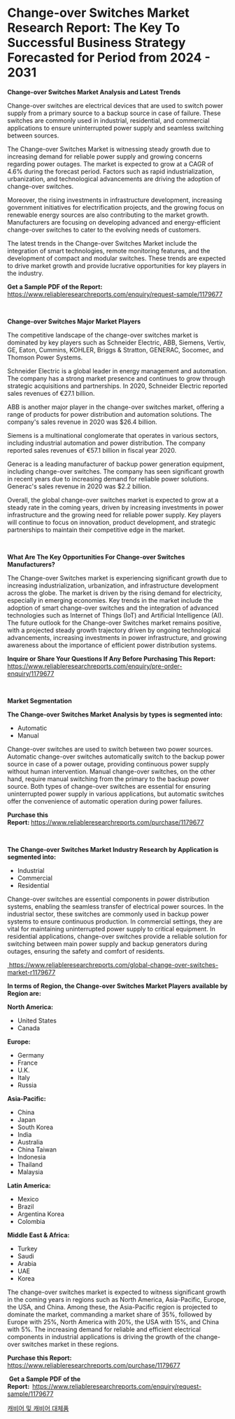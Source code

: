 <p><h1>Change-over Switches Market Research Report: The Key To Successful Business Strategy Forecasted for Period from 2024 - 2031</h1></p><p><strong>Change-over Switches Market Analysis and Latest Trends</strong></p>
<p><p>Change-over switches are electrical devices that are used to switch power supply from a primary source to a backup source in case of failure. These switches are commonly used in industrial, residential, and commercial applications to ensure uninterrupted power supply and seamless switching between sources.</p><p>The Change-over Switches Market is witnessing steady growth due to increasing demand for reliable power supply and growing concerns regarding power outages. The market is expected to grow at a CAGR of 4.6% during the forecast period. Factors such as rapid industrialization, urbanization, and technological advancements are driving the adoption of change-over switches.</p><p>Moreover, the rising investments in infrastructure development, increasing government initiatives for electrification projects, and the growing focus on renewable energy sources are also contributing to the market growth. Manufacturers are focusing on developing advanced and energy-efficient change-over switches to cater to the evolving needs of customers.</p><p>The latest trends in the Change-over Switches Market include the integration of smart technologies, remote monitoring features, and the development of compact and modular switches. These trends are expected to drive market growth and provide lucrative opportunities for key players in the industry.</p></p>
<p><strong>Get a Sample PDF of the Report:&nbsp;</strong> <a href="https://www.reliableresearchreports.com/enquiry/request-sample/1179677">https://www.reliableresearchreports.com/enquiry/request-sample/1179677</a></p>
<p>&nbsp;</p>
<p><strong>Change-over Switches Major Market Players</strong></p>
<p><p>The competitive landscape of the change-over switches market is dominated by key players such as Schneider Electric, ABB, Siemens, Vertiv, GE, Eaton, Cummins, KOHLER, Briggs & Stratton, GENERAC, Socomec, and Thomson Power Systems. </p><p>Schneider Electric is a global leader in energy management and automation. The company has a strong market presence and continues to grow through strategic acquisitions and partnerships. In 2020, Schneider Electric reported sales revenues of €27.1 billion.</p><p>ABB is another major player in the change-over switches market, offering a range of products for power distribution and automation solutions. The company's sales revenue in 2020 was $26.4 billion.</p><p>Siemens is a multinational conglomerate that operates in various sectors, including industrial automation and power distribution. The company reported sales revenues of €57.1 billion in fiscal year 2020.</p><p>Generac is a leading manufacturer of backup power generation equipment, including change-over switches. The company has seen significant growth in recent years due to increasing demand for reliable power solutions. Generac's sales revenue in 2020 was $2.2 billion.</p><p>Overall, the global change-over switches market is expected to grow at a steady rate in the coming years, driven by increasing investments in power infrastructure and the growing need for reliable power supply. Key players will continue to focus on innovation, product development, and strategic partnerships to maintain their competitive edge in the market.</p></p>
<p>&nbsp;</p>
<p><strong>What Are The Key Opportunities For Change-over Switches Manufacturers?</strong></p>
<p><p>The Change-over Switches market is experiencing significant growth due to increasing industrialization, urbanization, and infrastructure development across the globe. The market is driven by the rising demand for electricity, especially in emerging economies. Key trends in the market include the adoption of smart change-over switches and the integration of advanced technologies such as Internet of Things (IoT) and Artificial Intelligence (AI). The future outlook for the Change-over Switches market remains positive, with a projected steady growth trajectory driven by ongoing technological advancements, increasing investments in power infrastructure, and growing awareness about the importance of efficient power distribution systems.</p></p>
<p><strong>Inquire or Share Your Questions If Any Before Purchasing This Report:</strong> <a href="https://www.reliableresearchreports.com/enquiry/pre-order-enquiry/1179677">https://www.reliableresearchreports.com/enquiry/pre-order-enquiry/1179677</a></p>
<p>&nbsp;</p>
<p><strong>Market Segmentation</strong></p>
<p><strong>The Change-over Switches Market Analysis by types is segmented into:</strong></p>
<p><ul><li>Automatic</li><li>Manual</li></ul></p>
<p><p>Change-over switches are used to switch between two power sources. Automatic change-over switches automatically switch to the backup power source in case of a power outage, providing continuous power supply without human intervention. Manual change-over switches, on the other hand, require manual switching from the primary to the backup power source. Both types of change-over switches are essential for ensuring uninterrupted power supply in various applications, but automatic switches offer the convenience of automatic operation during power failures.</p></p>
<p><strong>Purchase this Report:&nbsp;</strong><a href="https://www.reliableresearchreports.com/purchase/1179677">https://www.reliableresearchreports.com/purchase/1179677</a></p>
<p>&nbsp;</p>
<p><strong>The Change-over Switches Market Industry Research by Application is segmented into:</strong></p>
<p><ul><li>Industrial</li><li>Commercial</li><li>Residential</li></ul></p>
<p><p>Change-over switches are essential components in power distribution systems, enabling the seamless transfer of electrical power sources. In the industrial sector, these switches are commonly used in backup power systems to ensure continuous production. In commercial settings, they are vital for maintaining uninterrupted power supply to critical equipment. In residential applications, change-over switches provide a reliable solution for switching between main power supply and backup generators during outages, ensuring the safety and comfort of residents.</p></p>
<p><a href="https://www.reliableresearchreports.com/global-change-over-switches-market-r1179677">&nbsp;https://www.reliableresearchreports.com/global-change-over-switches-market-r1179677</a></p>
<p><strong>In terms of Region, the Change-over Switches Market Players available by Region are:</strong></p>
<p>
    <p> <strong> North America: </strong>
        <ul>
            <li>United States</li>
            <li>Canada</li>
        </ul>
        </p> 
    <p> <strong> Europe: </strong>
        <ul>
            <li>Germany</li>
            <li>France</li>
            <li>U.K.</li>
            <li>Italy</li>
            <li>Russia</li>
        </ul>
        </p> 
    <p> <strong> Asia-Pacific: </strong>
        <ul>
            <li>China</li>
            <li>Japan</li>
            <li>South Korea</li>
            <li>India</li>
            <li>Australia</li>
            <li>China Taiwan</li>
            <li>Indonesia</li>
            <li>Thailand</li>
            <li>Malaysia</li>
        </ul>
        </p> 
    <p> <strong> Latin America: </strong>
        <ul>
            <li>Mexico</li>
            <li>Brazil</li>
            <li>Argentina Korea</li>
            <li>Colombia</li>
        </ul>
        </p> 
    <p> <strong> Middle East & Africa: </strong>
        <ul>
            <li>Turkey</li>
            <li>Saudi</li>
            <li>Arabia</li>
            <li>UAE</li>
            <li>Korea</li>
        </ul>
    </p>
    </p>
<p><p>The change-over switches market is expected to witness significant growth in the coming years in regions such as North America, Asia-Pacific, Europe, the USA, and China. Among these, the Asia-Pacific region is projected to dominate the market, commanding a market share of 35%, followed by Europe with 25%, North America with 20%, the USA with 15%, and China with 5%. The increasing demand for reliable and efficient electrical components in industrial applications is driving the growth of the change-over switches market in these regions.</p></p>
<p><strong>Purchase this Report: </strong><a href="https://www.reliableresearchreports.com/purchase/1179677">https://www.reliableresearchreports.com/purchase/1179677</a></p>
<p>&nbsp;<strong>Get a Sample PDF of the Report:&nbsp;&nbsp;</strong><a href="https://www.reliableresearchreports.com/enquiry/request-sample/1179677">https://www.reliableresearchreports.com/enquiry/request-sample/1179677</a></p>
<p><strong></strong></p>
<p><p><a href="https://medium.com/@lilmama456456/%EC%BA%90%EB%B9%84%EC%95%84-%EB%B0%8F-%EC%BA%90%EB%B9%84%EC%95%84-%EB%8C%80%EC%B2%B4-%EC%8B%9C%EC%9E%A5-%EC%8B%9C%EC%9E%A5-%EC%A0%90%EC%9C%A0%EC%9C%A8-%EC%8B%9C%EC%9E%A5-%EB%8F%99%ED%96%A5-%EB%B0%8F-%EB%AF%B8%EB%9E%98-%EC%84%B1%EC%9E%A5-%ED%83%90%EC%83%89-57013024b109">캐비어 및 캐비어 대체품</a></p></p>